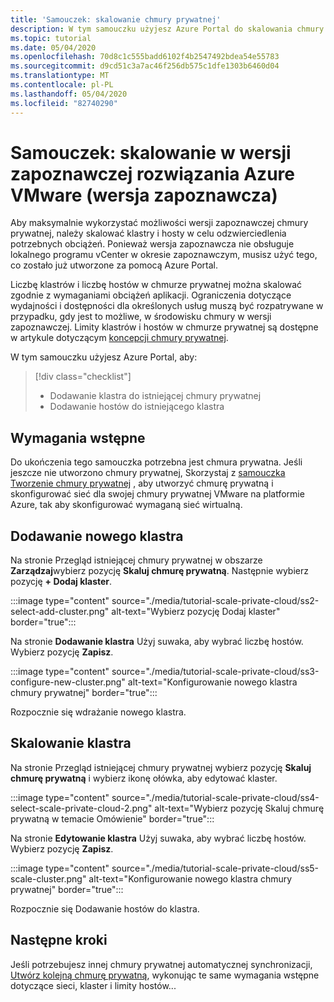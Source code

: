 ```yaml
---
title: 'Samouczek: skalowanie chmury prywatnej'
description: W tym samouczku użyjesz Azure Portal do skalowania chmury prywatnej (automatyczna wersja zapoznawcza) usługi Azure VMware.
ms.topic: tutorial
ms.date: 05/04/2020
ms.openlocfilehash: 70d8c1c555badd6102f4b2547492bdea54e55783
ms.sourcegitcommit: d9cd51c3a7ac46f256db575c1dfe1303b6460d04
ms.translationtype: MT
ms.contentlocale: pl-PL
ms.lasthandoff: 05/04/2020
ms.locfileid: "82740290"
---
```

# <a name="tutorial-scale-an-azure-vmware-solution-avs-preview-private-cloud"></a>Samouczek: skalowanie w wersji zapoznawczej rozwiązania Azure VMware (wersja zapoznawcza)

Aby maksymalnie wykorzystać możliwości wersji zapoznawczej chmury prywatnej, należy skalować klastry i hosty w celu odzwierciedlenia potrzebnych obciążeń. Ponieważ wersja zapoznawcza nie obsługuje lokalnego programu vCenter w okresie zapoznawczym, musisz użyć tego, co zostało już utworzone za pomocą Azure Portal.

Liczbę klastrów i liczbę hostów w chmurze prywatnej można skalować zgodnie z wymaganiami obciążeń aplikacji. Ograniczenia dotyczące wydajności i dostępności dla określonych usług muszą być rozpatrywane w przypadku, gdy jest to możliwe, w środowisku chmury w wersji zapoznawczej. Limity klastrów i hostów w chmurze prywatnej są dostępne w artykule dotyczącym [koncepcji chmury prywatnej](concepts-private-clouds-clusters.md).

W tym samouczku użyjesz Azure Portal, aby:

> [!div class="checklist"]
> * Dodawanie klastra do istniejącej chmury prywatnej
> * Dodawanie hostów do istniejącego klastra

## <a name="prerequisites"></a>Wymagania wstępne

Do ukończenia tego samouczka potrzebna jest chmura prywatna. Jeśli jeszcze nie utworzono chmury prywatnej, Skorzystaj z [samouczka Tworzenie chmury prywatnej](tutorial-create-private-cloud.md) , aby utworzyć chmurę prywatną i skonfigurować sieć dla swojej chmury prywatnej VMware na platformie Azure, tak aby skonfigurować wymaganą sieć wirtualną.

## <a name="add-a-new-cluster"></a>Dodawanie nowego klastra

Na stronie Przegląd istniejącej chmury prywatnej w obszarze **Zarządzaj**wybierz pozycję **Skaluj chmurę prywatną**. Następnie wybierz pozycję **+ Dodaj klaster**.

:::image type="content" source="./media/tutorial-scale-private-cloud/ss2-select-add-cluster.png" alt-text="Wybierz pozycję Dodaj klaster" border="true":::

Na stronie **Dodawanie klastra** Użyj suwaka, aby wybrać liczbę hostów. Wybierz pozycję **Zapisz**.

:::image type="content" source="./media/tutorial-scale-private-cloud/ss3-configure-new-cluster.png" alt-text="Konfigurowanie nowego klastra chmury prywatnej" border="true":::

Rozpocznie się wdrażanie nowego klastra.

## <a name="scale-a-cluster"></a>Skalowanie klastra 

Na stronie Przegląd istniejącej chmury prywatnej wybierz pozycję **Skaluj chmurę prywatną** i wybierz ikonę ołówka, aby edytować klaster.

:::image type="content" source="./media/tutorial-scale-private-cloud/ss4-select-scale-private-cloud-2.png" alt-text="Wybierz pozycję Skaluj chmurę prywatną w temacie Omówienie" border="true":::

Na stronie **Edytowanie klastra** Użyj suwaka, aby wybrać liczbę hostów. Wybierz pozycję **Zapisz**.

:::image type="content" source="./media/tutorial-scale-private-cloud/ss5-scale-cluster.png" alt-text="Konfigurowanie nowego klastra chmury prywatnej" border="true":::

Rozpocznie się Dodawanie hostów do klastra.

## <a name="next-steps"></a>Następne kroki

Jeśli potrzebujesz innej chmury prywatnej automatycznej synchronizacji, [Utwórz kolejną chmurę prywatną](tutorial-create-private-cloud.md), wykonując te same wymagania wstępne dotyczące sieci, klaster i limity hostów...

<!-- LINKS - external-->

<!-- LINKS - internal -->
